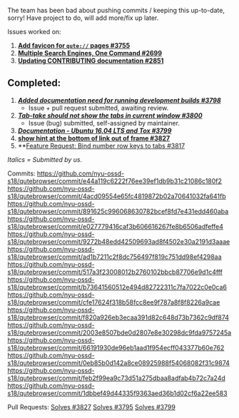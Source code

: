 The team has been bad about pushing commits / keeping this up-to-date, sorry! Have project to do, will add more/fix up later.

Issues worked on:

1. **[Add favicon for `qute://` pages #3755](https://github.com/qutebrowser/qutebrowser/issues/3755)**
2. **[Multiple Search Engines, One Command #2699](https://github.com/qutebrowser/qutebrowser/issues/2699)**
3. **[Updating CONTRIBUTING documentation #2851](https://github.com/qutebrowser/qutebrowser/issues/2851)**

## Completed:

1. ***[Added documentation need for running development builds #3798](https://github.com/qutebrowser/qutebrowser/issues/3795)***
     * Issue + pull request submitted, awaiting review.
2. ***[Tab-take should not show the tabs in current window #3800](https://github.com/qutebrowser/qutebrowser/issues/3800)***
    * Issue (bug) submitted, self-assigned by maintainer.
3. ***[Documentation - Ubuntu 16.04 LTS and Tox #3799](https://github.com/qutebrowser/qutebrowser/issues/3799)***
4. **[show hint at the bottom of link out of frame #3827](https://github.com/qutebrowser/qutebrowser/issues/3810)**
5. **[Feature Request: Bind number row keys to tabs #3817](https://github.com/qutebrowser/qutebrowser/issues/3817)

*Italics = Submitted by us.*

Commits:
https://github.com/nyu-ossd-s18/qutebrowser/commit/e44a119c6222f76ee39ef1db9b31c21086c180f2
https://github.com/nyu-ossd-s18/qutebrowser/commit/4acd09554e65fc4819872b02a70641032fa641fb
https://github.com/nyu-ossd-s18/qutebrowser/commit/891625c996068630782bcef8fd7e431edd460aba
https://github.com/nyu-ossd-s18/qutebrowser/commit/e027779416caf3b606616267fe8b6506adfeffe4
https://github.com/nyu-ossd-s18/qutebrowser/commit/9272b48edd42509693ad8f4502e30a2191d3aaae
https://github.com/nyu-ossd-s18/qutebrowser/commit/ad1b7211c2f8dc756497f819c751dd98ef4298aa
https://github.com/nyu-ossd-s18/qutebrowser/commit/517a3f23008012b2760102bbcb87706e9d1c4fff
https://github.com/nyu-ossd-s18/qutebrowser/commit/b73641560512e494d82722311c7fa7022c0e0ca6
https://github.com/nyu-ossd-s18/qutebrowser/commit/cfe17624f318b58fcc8ee9f787a8f8f8226a9cae
https://github.com/nyu-ossd-s18/qutebrowser/commit/f820a926eb3ecaa391d82c648d73b7362c9df874
https://github.com/nyu-ossd-s18/qutebrowser/commit/2003e8507bde0d2807e8e30298dc9fda9757245a
https://github.com/nyu-ossd-s18/qutebrowser/commit/66191930de96eb1aad1f954ecff043377b60e762
https://github.com/nyu-ossd-s18/qutebrowser/commit/0eb85b0d142a8ce08925988f54068082f31c9874
https://github.com/nyu-ossd-s18/qutebrowser/commit/feb2f99ea9c73d51a275dbaa8adfab4b72c7a24d
https://github.com/nyu-ossd-s18/qutebrowser/commit/1dbbef49d44335f9363aed36b1d02cf6a22ee583

Pull Requests:
[Solves #3827](https://github.com/qutebrowser/qutebrowser/pull/3827)
[Solves #3795](https://github.com/qutebrowser/qutebrowser/pull/3798)
[Solves #3799](https://github.com/qutebrowser/qutebrowser/pull/3820)

